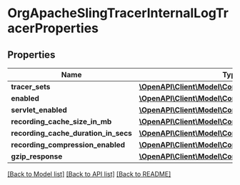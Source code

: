 # OrgApacheSlingTracerInternalLogTracerProperties

## Properties
Name | Type | Description | Notes
------------ | ------------- | ------------- | -------------
**tracer_sets** | [**\OpenAPI\Client\Model\ConfigNodePropertyArray**](ConfigNodePropertyArray.md) |  | [optional] 
**enabled** | [**\OpenAPI\Client\Model\ConfigNodePropertyBoolean**](ConfigNodePropertyBoolean.md) |  | [optional] 
**servlet_enabled** | [**\OpenAPI\Client\Model\ConfigNodePropertyBoolean**](ConfigNodePropertyBoolean.md) |  | [optional] 
**recording_cache_size_in_mb** | [**\OpenAPI\Client\Model\ConfigNodePropertyInteger**](ConfigNodePropertyInteger.md) |  | [optional] 
**recording_cache_duration_in_secs** | [**\OpenAPI\Client\Model\ConfigNodePropertyInteger**](ConfigNodePropertyInteger.md) |  | [optional] 
**recording_compression_enabled** | [**\OpenAPI\Client\Model\ConfigNodePropertyBoolean**](ConfigNodePropertyBoolean.md) |  | [optional] 
**gzip_response** | [**\OpenAPI\Client\Model\ConfigNodePropertyBoolean**](ConfigNodePropertyBoolean.md) |  | [optional] 

[[Back to Model list]](../README.md#documentation-for-models) [[Back to API list]](../README.md#documentation-for-api-endpoints) [[Back to README]](../README.md)


